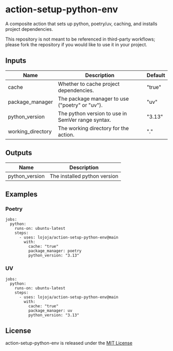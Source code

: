 # action-setup-python-env

A composite action that sets up python, poetry/uv, caching, and installs project dependencies.

This repository is not meant to be referenced in third-party workflows; please fork the repository if you would like to use it in your project.

## Inputs

| Name              | Description                                       | Default |
| ----------------- | ------------------------------------------------- | ------- |
| cache             | Whether to cache project dependencies.            | "true"  |
| package_manager   | The package manager to use ("poetry" or "uv").    | "uv"    |
| python_version    | The python version to use in SemVer range syntax. | "3.13"  |
| working_directory | The working directory for the action.             | "."     |

## Outputs

| Name           | Description                  |
| -------------- | ---------------------------- |
| python_version | The installed python version |

## Examples

### Poetry

```
jobs:
  python:
    runs-on: ubuntu-latest
    steps:
      - uses: lojoja/action-setup-python-env@main
        with:
          cache: "true"
          package_manager: poetry
          python_version: "3.13"
```

### UV

```
jobs:
  python:
    runs-on: ubuntu-latest
    steps:
      - uses: lojoja/action-setup-python-env@main
        with:
          cache: "true"
          package_manager: uv
          python_version: "3.13"
```

## License

action-setup-python-env is released under the [MIT License](./LICENSE)
